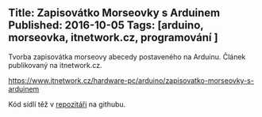 Title: Zapisovátko Morseovky s Arduinem
Published: 2016-10-05
Tags: [arduino, morseovka, itnetwork.cz, programování ]
---
Tvorba zapisovátka morseovy abecedy postaveného na Arduinu.
Článek publikovaný na itnetwork.cz.

https://www.itnetwork.cz/hardware-pc/arduino/zapisovatko-morseovky-s-arduinem

Kód sídlí těž v [repozitáři](https://github.com/tesar-tech/arduino_and_morse_code) na githubu.
